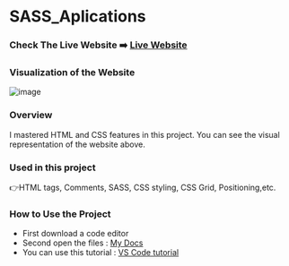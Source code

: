 # SASS_Aplications

### Check The Live Website ➡️ [Live Website](https://sekunev.github.io/Projects/22_SASS_Portfolio/)


### Visualization of the Website
![image](https://user-images.githubusercontent.com/101554737/187170205-73afa1e1-36e7-492d-b57d-b28a0b640ebf.png)


### Overview
I mastered HTML and CSS features in this project. You can see the visual representation of the website above.

### Used in this project
👉HTML tags, Comments, SASS, CSS styling, CSS Grid, Positioning,etc.

### How to Use the Project
+ First download a code editor
+ Second open the files : [My Docs](https://github.com/Sekunev/Projects/tree/main/22_SASS_Portfolio)
+ You can use this tutorial : [VS Code tutorial](https://www.youtube.com/watch?v=fJEbVCrEMSE)

